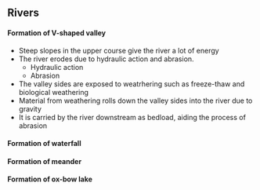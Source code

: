## Rivers
#### Formation of V-shaped valley
* Steep slopes in the upper course give the river a lot of energy
* The river erodes due to hydraulic action and abrasion.
	* Hydraulic action
	* Abrasion
* The valley sides are exposed to weatrhering such as freeze-thaw and biological weathering
* Material from weathering rolls down the valley sides into the river due to gravity
* It is carried by the river downstream as bedload, aiding the process of abrasion

#### Formation of waterfall


#### Formation of meander


#### Formation of ox-bow lake